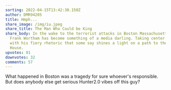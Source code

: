 ```yaml
---
sorting: 2022-04-15T13:42:30.150Z
author: DMR94205
title: Hmph...
share_image: /img/iu.jpeg
share_title: The Man Who Could be King
share_body: In the wake to the terrorist attacks in Boston Massachusetts senator
  Frank Wortham has become something of a media darling. Taking center stage
  with his fiery rhetoric that some say shines a light on a path to the White
  House.
upvotes: 91
downvotes: 32
comments: 57
---
```

What happened in Boston was a tragedy for sure whoever's responsible. But does anybody else get serious Hunter2.0 vibes off this guy?